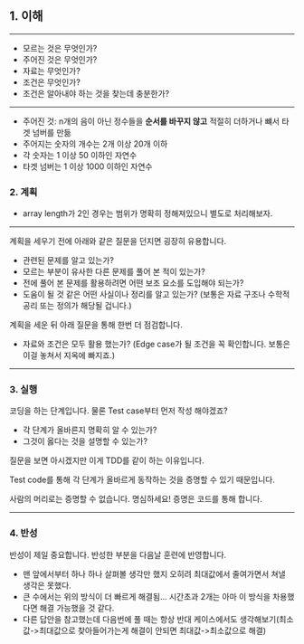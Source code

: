 ## 1. 이해

---
- 모르는 것은 무엇인가?
- 주어진 것은 무엇인가?
- 자료는 무엇인가?
- 조건은 무엇인가?
- 조건은 알아내야 하는 것을 찾는데 충분한가?
---
- 주어진 것: n개의 음이 아닌 정수들을 **순서를 바꾸지 않고** 적절히 더하거나 뺴서 타겟 넘버를 만듦
- 주어지는 숫자의 개수는 2개 이상 20개 이하
- 각 숫자는 1 이상 50 이하인 자연수
- 타겟 넘버는 1 이상 1000 이하인 자연수

### 2. 계획
- array length가 2인 경우는 범위가 명확히 정해져있으니 별도로 처리해보자.

---
계획을 세우기 전에 아래와 같은 질문을 던지면 굉장히 유용합니다.

- 관련된 문제를 알고 있는가?
- 모르는 부분이 유사한 다른 문제를 풀어 본 적이 있는가?
- 전에 풀어 본 문제를 활용하려면 어떤 보조 요소를 도입해야 되는가?
- 도움이 될 것 같은 어떤 사실이나 정리를 알고 있는가? (보통은 자료 구조나 수학적 공리 또는 정의가 해당될 겁니다.)

계획을 세운 뒤 아래 질문을 통해 한번 더 점검합니다.

- 자료와 조건은 모두 활용 했는가? (Edge case가 될 조건을 꼭 확인합니다. 보통은 이걸 놓쳐서 지옥에 빠지죠.)
---

### 3. 실행

코딩을 하는 단계입니다. 물론 Test case부터 먼저 작성 해야겠죠?

- 각 단계가 올바른지 명확히 알 수 있는가?
- 그것이 옳다는 것을 설명할 수 있는가?

질문을 보면 아시겠지만 이게 TDD를 같이 하는 이유입니다.

Test code를 통해 각 단계가 올바르게 동작하는 것을 증명할 수 있기 때문입니다.

사람의 머리로는 증명할 수 없습니다. 명심하세요! 증명은 코드를 통해 합니다.

---

### 4. 반성

반성이 제일 중요합니다. 반성한 부분을 다음날 훈련에 반영합니다.
- 맨 앞에서부터 하나 하나 살펴볼 생각만 했지 오히려 최대값에서 줄여가면서 쳐낼 생각은 못했다.
- 큰 수에서는 위의 방식이 더 빠르게 해결됨... 시간초과 2개는 아마 이 방식을 차용했다면 해결 가능했을 것 같다.
- 다른 답안을 참고했는데 다음번에 풀 때는 항상 반대 케이스에서도 생각해보기(최소값->최대값으로 찾아들어가는게 해결이 안되면 최대값->최소값으로 해결)
